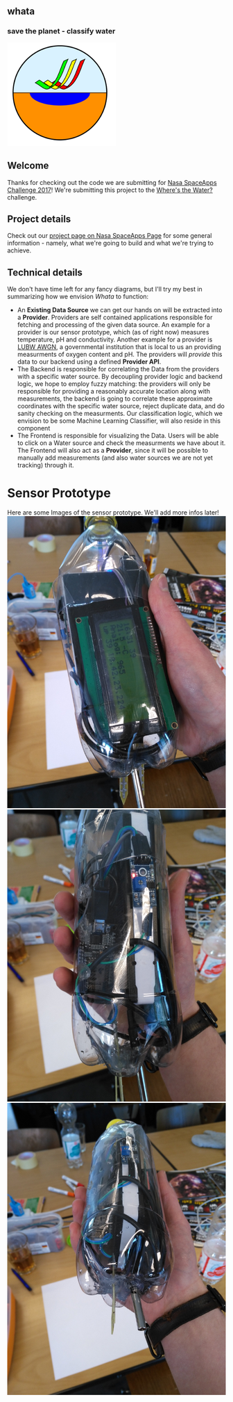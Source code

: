 whata
---------------------------------
### save the planet - classify water
![Whata Logo](https://raw.githubusercontent.com/aerospaceresearch/whata/master/doc/logo_whata.small.png "Whata Logo")

## Welcome
Thanks for checking out the code we are submitting for [Nasa SpaceApps Challenge 2017](https://2017.spaceappschallenge.org/)! We're submitting this project to the [Where's the Water?](https://2017.spaceappschallenge.org/challenges/planetary-blues/wheres-water/details) challenge.

## Project details
Check out our [project page on Nasa SpaceApps Page](https://2017.spaceappschallenge.org/challenges/planetary-blues/wheres-water/teams/whata/stream) for some general information - namely, what we're going to build and what we're trying to achieve.

## Technical details
We don't have time left for any fancy diagrams, but I'll try my best in summarizing how we envision *Whata* to function:
* An **Existing Data Source** we can get our hands on will be extracted into a **Provider**. Providers are self contained applications responsible for fetching and processing of the given data source. An example for a provider is our sensor prototype, which (as of right now) measures temperature, pH and conductivity. Another example for a provider is [LUBW AWGN](http://www4.lubw.baden-wuerttemberg.de/servlet/is/78490/), a governmental institution that is local to us an providing measurments of oxygen content and pH. The providers will *provide* this data to our backend using a defined **Provider API**.
* The Backend is responsible for correlating the Data from the providers with a specific water source. By decoupling provider logic and backend logic, we hope to employ fuzzy matching: the providers will only be responsible for providing a reasonably accurate location along with measurements, the backend is going to correlate these approximate coordinates with the specific water source, reject duplicate data, and do sanity checking on the measurments. Our classification logic, which we envision to be some Machine Learning Classifier, will also reside in this component
* The Frontend is responsible for visualizing the Data. Users will be able to click on a Water source and check the measurments we have about it. The Frontend will also act as a **Provider**, since it will be possible to manually add measurements (and also water sources we are not yet tracking) through it.

# Sensor Prototype
Here are some Images of the sensor prototype. We'll add more infos later!
![LCD Display](https://raw.githubusercontent.com/aerospaceresearch/whata/master/doc/sensor-1.jpg "LCD Display")
![ESP Microcontroller](https://raw.githubusercontent.com/aerospaceresearch/whata/master/doc/sensor-2.jpg "ESP MicroController")
![Water Sensors](https://raw.githubusercontent.com/aerospaceresearch/whata/master/doc/sensor-3.jpg "Water Sensors")
